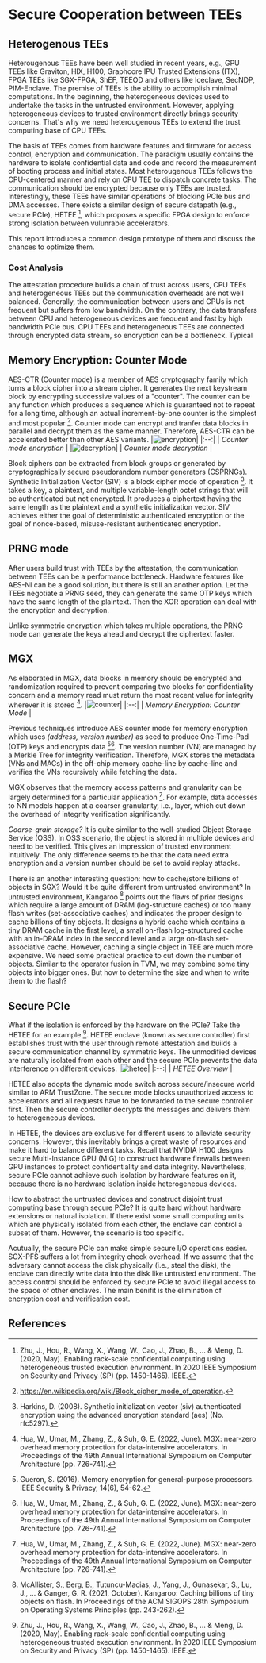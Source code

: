 # Secure Cooperation between TEEs

## Heterogenous TEEs

Heterougenous TEEs have been well studied in recent years, e.g., GPU TEEs like Graviton, HIX, H100, Graphcore IPU Trusted Extensions (ITX), FPGA TEEs like SGX-FPGA, ShEF, TEEOD and others like Iceclave, SecNDP, PIM-Enclave. The premise of TEEs is the ability to accomplish minimal computations. In the beginning, the heterogeneous devices used to undertake the tasks in the untrusted environment. However, applying heterogeneous devices to trusted environment directly brings security concerns. That's why we need heterougenous TEEs to extend the trust computing base of CPU TEEs.

The basis of TEEs comes from hardware features and firmware for access control, encryption and communication. The paradigm usually contains the hardware to isolate confidential data and code and record the measurement of booting process and initial states. Most heterougenous TEEs follows the CPU-centered manner and rely on CPU TEE to dispatch concrete tasks. The communication should be encrypted because only TEEs are trusted. Interestingly, these TEEs have similar operations of blocking PCIe bus and DMA accesses. There exists a similar design of secure datapath (e.g., secure PCIe), HETEE [^5], which proposes a specific FPGA design to enforce strong isolation between vulunrable accelerators.
<!-- root of trust: hardware feature and firmware for access control, encryption and communication -->
<!-- specialized instructions -->

This report introduces a common design prototype of them and discuss the chances to optimize them.

### Cost Analysis

The attestation procedure builds a chain of trust across users, CPU TEEs and heterogeneous TEEs but the communication overheads are not well balanced. Generally, the communication between users and CPUs is not frequent but suffers from low bandwidth. On the contrary, the data transfers between CPU and heterogeneous devices are frequent and fast by high bandwidth PCIe bus. CPU TEEs and heterogeneous TEEs are connected through encrypted data stream, so encryption can be a bottleneck. Typical 

<!-- PCIe, DMA -->
<!-- X86 adopts the independent addressing method to separate the memory operation from the peripheral IO operation, so that there is a distinction between the memory space and the IO space. The instructions for accessing memory and peripheral registers within the X86 platform CPU are also different. -->

## Memory Encryption: Counter Mode

AES-CTR (Counter mode) is a member of AES cryptography family which turns a block cipher into a stream cipher. It generates the next keystream block by encrypting successive values of a "counter". The counter can be any function which produces a sequence which is guaranteed not to repeat for a long time, although an actual increment-by-one counter is the simplest and most popular [^1]. Counter mode can encrypt and tranfer data blocks in parallel and decrypt them as the same manner. Therefore, AES-CTR can be accelerated better than other AES variants.
|![encryption](./assets/CTR_encryption_2.svg)|
|:--:|
| *Counter mode encryption* |
|![decryption](./assets/CTR_decryption_2.svg)|
| *Counter mode decryption* |

Block ciphers can be extracted from block groups or generated by cryptographically secure pseudorandom number generators (CSPRNGs). Synthetic Initialization Vector (SIV) is a block cipher mode of operation [^2]. It takes a key, a plaintext, and multiple variable-length octet strings that will be authenticated but not encrypted. It produces a ciphertext having the same length as the plaintext and a synthetic initialization vector. SIV achieves either the goal of deterministic authenticated encryption or the goal of nonce-based, misuse-resistant authenticated encryption.

## PRNG mode

After users build trust with TEEs by the attestation, the communication between TEEs can be a performance bottleneck. Hardware features like AES-NI can be a good solution, but there is still an another option. Let the TEEs negotiate a PRNG seed, they can generate the same OTP keys which have the same length of the plaintext. Then the XOR operation can deal with the encryption and decryption.

Unlike symmetric encryption which takes multiple operations, the PRNG mode can generate the keys ahead and decrypt the ciphertext faster.

## MGX

As elaborated in MGX, data blocks in memory should be encrypted and randomization required to prevent comparing two blocks for confidentiality concern and a memory read must return the most recent value for integrity wherever it is stored [^3].
|![counter](./assets/mem-enc-counter-mode.png)|
|:--:|
| *Memory Encryption: Counter Mode* |

Previous techniques introduce AES counter mode for memory encryption which uses *(address, version number)* as seed to produce One-Time-Pad (OTP) keys and encrypts data [^4][^3]. The version number (VN) are managed by a Merkle Tree for integrity verification. Therefore, MGX stores the metadata (VNs and MACs) in the off-chip memory cache-line by cache-line and verifies the VNs recursively while fetching the data.

MGX observes that the memory access patterns and granularity can be largely determined for a particular application [^3]. For example, data accesses to NN models happen at a coarser granularity, i.e., layer, which cut down the overhead of integrity verification significantly.

*Coarse-grain storage?* It is quite similar to the well-studied Object Storage Service (OSS). In OSS scenario, the object is stored in multiple devices and need to be verified. This gives an impression of trusted environment intuitively. The only difference seems to be that the data need extra encryption and a version number should be set to avoid replay attacks.

There is an another interesting question: how to cache/store billions of objects in SGX? Would it be quite different from untrusted environment? In untrusted environment, Kangaroo [^6] points out the flaws of prior designs which require a large amount of DRAM (log-structure caches) or too many flash writes (set-associative caches) and indicates the proper design to cache billions of tiny objects. It designs a hybrid cache which contains a tiny DRAM cache in the first level, a small on-flash log-structured cache with an in-DRAM index in the second level and a large on-flash set-associative cache. However, caching a single object in TEE are much more expensive. We need some practical practice to cut down the number of objects. Similar to the operator fusion in TVM, we may combine some tiny objects into bigger ones. But how to determine the size and when to write them to the flash?

## Secure PCIe

What if the isolation is enforced by the hardware on the PCIe? Take the HETEE for an example [^5]. HETEE enclave (known as secure controller) first establishes trust with the user through remote attestation and builds a secure communication channel by symmetric keys. The unmodified devices are naturally isolated from each other and the secure PCIe prevents the data interference on different devices.
|![hetee](./assets/hetee.png)|
|:--:|
| *HETEE Overview* |

HETEE also adopts the dynamic mode switch across secure/insecure world similar to ARM TrustZone. The secure mode blocks unauthorized access to accelerators and all requests have to be forwarded to the secure controller first. Then the secure controller decrypts the messages and delivers them to heterogeneous devices.

In HETEE, the devices are exclusive for different users to alleviate security concerns. However, this inevitably brings a great waste of resources and make it hard to balance different tasks. Recall that NVIDIA H100 designs secure Multi-Instance GPU (MIG) to construct hardware firewalls between GPU instances to protect confidentiality and data integrity. Nevertheless, secure PCIe cannot achieve such isolation by hardware features on it, because there is no hardware isolation inside heterogeneous devices.

How to abstract the untrusted devices and construct disjoint trust computing base through secure PCIe? It is quite hard without hardware extensions or natural isolation. If there exist some small computing units which are physically isolated from each other, the enclave can control a subset of them. However, the scenario is too specific.

Acutually, the secure PCIe can make simple secure I/O operations easier. SGX-PFS suffers a lot from integrity check overhead. If we assume that the adversary cannot access the disk physically (i.e., steal the disk), the enclave can directly write data into the disk like untrusted environment. The access control should be enforced by secure PCIe to avoid illegal access to the space of other enclaves. The main benifit is the elimination of encryption cost and verification cost.

## References

[^1]: https://en.wikipedia.org/wiki/Block_cipher_mode_of_operation.
[^2]: Harkins, D. (2008). Synthetic initialization vector (siv) authenticated encryption using the advanced encryption standard (aes) (No. rfc5297).
[^3]: Hua, W., Umar, M., Zhang, Z., & Suh, G. E. (2022, June). MGX: near-zero overhead memory protection for data-intensive accelerators. In Proceedings of the 49th Annual International Symposium on Computer Architecture (pp. 726-741).
[^4]: Gueron, S. (2016). Memory encryption for general-purpose processors. IEEE Security & Privacy, 14(6), 54-62.
[^5]: Zhu, J., Hou, R., Wang, X., Wang, W., Cao, J., Zhao, B., ... & Meng, D. (2020, May). Enabling rack-scale confidential computing using heterogeneous trusted execution environment. In 2020 IEEE Symposium on Security and Privacy (SP) (pp. 1450-1465). IEEE.
[^6]: McAllister, S., Berg, B., Tutuncu-Macias, J., Yang, J., Gunasekar, S., Lu, J., ... & Ganger, G. R. (2021, October). Kangaroo: Caching billions of tiny objects on flash. In Proceedings of the ACM SIGOPS 28th Symposium on Operating Systems Principles (pp. 243-262).
